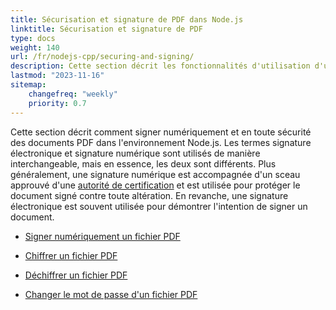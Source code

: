 ```yaml
---
title: Sécurisation et signature de PDF dans Node.js
linktitle: Sécurisation et signature de PDF
type: docs
weight: 140
url: /fr/nodejs-cpp/securing-and-signing/
description: Cette section décrit les fonctionnalités d'utilisation d'une signature et de sécurisation de votre document PDF dans l'environnement Node.js.
lastmod: "2023-11-16"
sitemap:
    changefreq: "weekly"
    priority: 0.7
---
```


Cette section décrit comment signer numériquement et en toute sécurité des documents PDF dans l'environnement Node.js. Les termes signature électronique et signature numérique sont utilisés de manière interchangeable, mais en essence, les deux sont différents. Plus généralement, une signature numérique est accompagnée d'un sceau approuvé d'une [autorité de certification](https://en.wikipedia.org/wiki/Certificate_authority) et est utilisée pour protéger le document signé contre toute altération. En revanche, une signature électronique est souvent utilisée pour démontrer l'intention de signer un document.

- [Signer numériquement un fichier PDF](/pdf/fr/nodejs-cpp/sign-pdf/)
- [Chiffrer un fichier PDF](/pdf/fr/nodejs-cpp/encrypt-pdf/)

- [Déchiffrer un fichier PDF](/pdf/fr/nodejs-cpp/decrypt-pdf/)
- [Changer le mot de passe d'un fichier PDF](/pdf/fr/nodejs-cpp/change-password-pdf/)